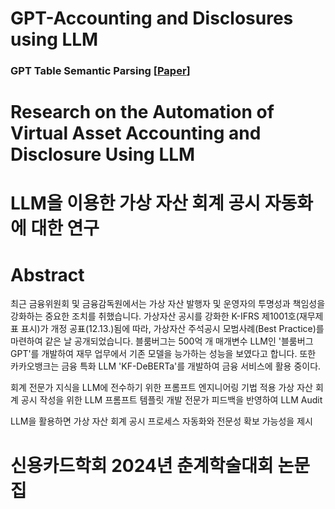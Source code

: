 # GPT-Accounting and Disclosures using LLM

### GPT Table Semantic Parsing [[Paper](https://drive.google.com/file/d/1edpW9TkiNPAEhD5NvFgQOv2i73wFiEBz/view?usp=sharing)]

# Research on the Automation of Virtual Asset Accounting and Disclosure Using LLM
# LLM을 이용한 가상 자산 회계 공시 자동화에 대한 연구

# Abstract

최근 금융위원회 및 금융감독원에서는 가상 자산 발행자 및 운영자의 투명성과 책임성을 강화하는 중요한 조치를 취했습니다. 가상자산 공시를 강화한 K-IFRS 제1001호(재무제표 표시)가 개정 공표(12.13.)됨에 따라, 가상자산 주석공시 모범사례(Best Practice)를 마련하여 같은 날 공개되었습니다.
블룸버그는 500억 개 매개변수 LLM인 '블룸버그 GPT'를 개발하여 재무 업무에서 기존 모델을 능가하는 성능을 보였다고 합니다. 또한 카카오뱅크는 금융 특화 LLM 'KF-DeBERTa'를 개발하여 금융 서비스에 활용 중이다.

  회계 전문가 지식을 LLM에 전수하기 위한 프롬프트 엔지니어링 기법 적용
  가상 자산 회계 공시 작성을 위한 LLM 프롬프트 템플릿 개발
  전문가 피드백을 반영하여 LLM Audit

LLM을 활용하면 가상 자산 회계 공시 프로세스 자동화와 전문성 확보 가능성을 제시


# 신용카드학회 2024년 춘계학술대회 논문집
